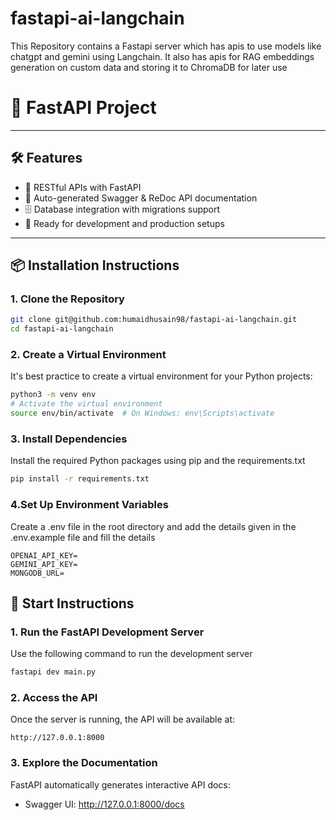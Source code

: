 # fastapi-ai-langchain
This Repository contains a Fastapi server which has apis to use models like chatgpt and gemini using Langchain. It also has apis for RAG embeddings generation on custom data and storing it to ChromaDB for later use


# 🚀 FastAPI Project

---

## 🛠 Features
- 🔗 RESTful APIs with FastAPI
- 📜 Auto-generated Swagger & ReDoc API documentation
- 🗄️ Database integration with migrations support
- 🧪 Ready for development and production setups

---

## 📦 Installation Instructions

### 1. Clone the Repository
```bash
git clone git@github.com:humaidhusain98/fastapi-ai-langchain.git
cd fastapi-ai-langchain
```

### 2. Create a Virtual Environment
It's best practice to create a virtual environment for your Python projects:
```bash
python3 -m venv env
# Activate the virtual environment
source env/bin/activate  # On Windows: env\Scripts\activate
```

### 3. Install Dependencies
Install the required Python packages using pip and the requirements.txt
```bash
pip install -r requirements.txt
```

### 4.Set Up Environment Variables
Create a .env file in the root directory and add the details given in the .env.example file and fill the details
```env
OPENAI_API_KEY=
GEMINI_API_KEY=
MONGODB_URL=
```

## 🚀 Start Instructions
### 1. Run the FastAPI Development Server
Use the following command to run the development server
```bash
fastapi dev main.py
```

### 2. Access the API
Once the server is running, the API will be available at:
```arduino
http://127.0.0.1:8000
```

### 3. Explore the Documentation
FastAPI automatically generates interactive API docs:
- Swagger UI: http://127.0.0.1:8000/docs



